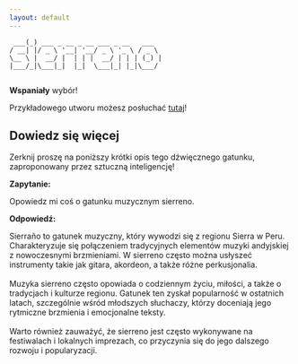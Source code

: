```yaml
---
layout: default
---
```


```     _                                
 ___(_) ___ _ __ _ __ ___ _ __   ___  
/ __| |/ _ \ '__| '__/ _ \ '_ \ / _ \ 
\__ \ |  __/ |  | | |  __/ | | | (_) |
|___/_|\___|_|  |_|  \___|_| |_|\___/ 
                                      
```
**Wspaniały** wybór!

Przykładowego utworu możesz posłuchać [tutaj](https://p.scdn.co/mp3-preview/3c714f7761f69f05e01a9ef084e6f31d2f4a643d)!
## Dowiedz się więcej
Zerknij proszę na poniższy krótki opis tego dźwięcznego gatunku, zaproponowany przez sztuczną inteligencję!



**Zapytanie:**

Opowiedz mi coś o gatunku muzycznym sierreno.

**Odpowiedź:**

Sierraño to gatunek muzyczny, który wywodzi się z regionu Sierra w Peru. Charakteryzuje się połączeniem tradycyjnych elementów muzyki andyjskiej z nowoczesnymi brzmieniami. W sierreno często można usłyszeć instrumenty takie jak gitara, akordeon, a także różne perkusjonalia. <br><br>Muzyka sierreno często opowiada o codziennym życiu, miłości, a także o tradycjach i kulturze regionu. Gatunek ten zyskał popularność w ostatnich latach, szczególnie wśród młodszych słuchaczy, którzy doceniają jego rytmiczne brzmienia i emocjonalne teksty. <br><br>Warto również zauważyć, że sierreno jest często wykonywane na festiwalach i lokalnych imprezach, co przyczynia się do jego dalszego rozwoju i popularyzacji.